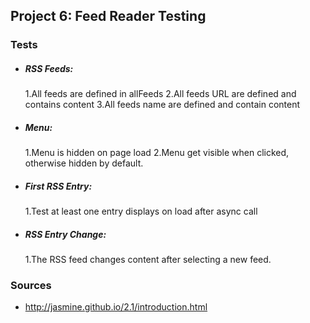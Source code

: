 ## Project 6: Feed Reader Testing

### Tests
* ##### RSS Feeds:
  1.All feeds are defined in allFeeds
  2.All feeds URL are defined and contains content
  3.All feeds name are defined and contain content

* ##### Menu:
  1.Menu is hidden on page load
  2.Menu get visible when clicked, otherwise hidden by default.

* ##### First RSS Entry:
  1.Test at least one entry displays on load after async call

* ##### RSS Entry Change:
  1.The RSS feed changes content after selecting a new feed.

### Sources
* http://jasmine.github.io/2.1/introduction.html


